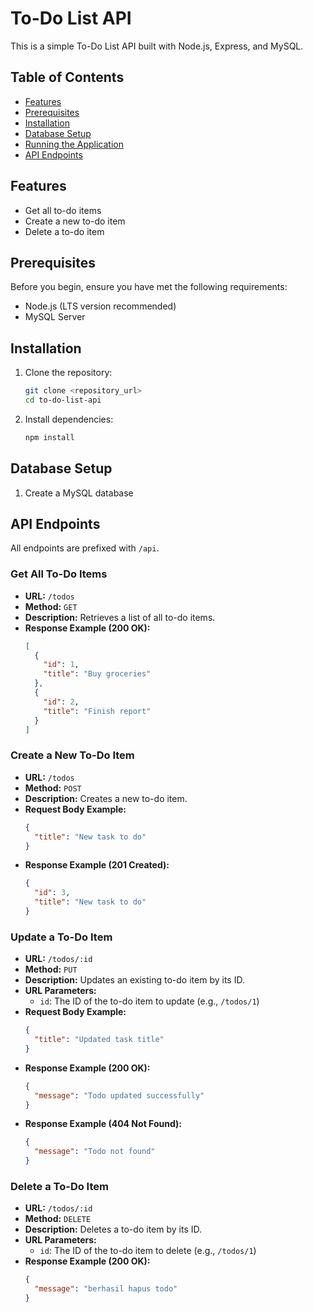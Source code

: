 # To-Do List API

This is a simple To-Do List API built with Node.js, Express, and MySQL.

## Table of Contents

- [Features](#features)
- [Prerequisites](#prerequisites)
- [Installation](#installation)
- [Database Setup](#database-setup)
- [Running the Application](#running-the-application)
- [API Endpoints](#api-endpoints)

## Features

- Get all to-do items
- Create a new to-do item
- Delete a to-do item

## Prerequisites

Before you begin, ensure you have met the following requirements:

- Node.js (LTS version recommended)
- MySQL Server

## Installation

1. Clone the repository:
   ```bash
   git clone <repository_url>
   cd to-do-list-api

2. Install dependencies:
   ```bash
   npm install

## Database Setup
1. Create a MySQL database 

## API Endpoints

All endpoints are prefixed with `/api`.

### Get All To-Do Items

- **URL:** `/todos`
- **Method:** `GET`
- **Description:** Retrieves a list of all to-do items.
- **Response Example (200 OK):**
  ```json
  [
    {
      "id": 1,
      "title": "Buy groceries"
    },
    {
      "id": 2,
      "title": "Finish report"
    }
  ]
  ```

### Create a New To-Do Item

- **URL:** `/todos`
- **Method:** `POST`
- **Description:** Creates a new to-do item.
- **Request Body Example:**
  ```json
  {
    "title": "New task to do"
  }
  ```
- **Response Example (201 Created):**
  ```json
  {
    "id": 3,
    "title": "New task to do"
  }
  ```

### Update a To-Do Item

- **URL:** `/todos/:id`
- **Method:** `PUT`
- **Description:** Updates an existing to-do item by its ID.
- **URL Parameters:**
  - `id`: The ID of the to-do item to update (e.g., `/todos/1`)
- **Request Body Example:**
  ```json
  {
    "title": "Updated task title"
  }
  ```
- **Response Example (200 OK):**
  ```json
  {
    "message": "Todo updated successfully"
  }
  ```
- **Response Example (404 Not Found):**
  ```json
  {
    "message": "Todo not found"
  }
  ```

### Delete a To-Do Item

- **URL:** `/todos/:id`
- **Method:** `DELETE`
- **Description:** Deletes a to-do item by its ID.
- **URL Parameters:**
  - `id`: The ID of the to-do item to delete (e.g., `/todos/1`)
- **Response Example (200 OK):**
  ```json
  {
    "message": "berhasil hapus todo"
  }
  ``` 